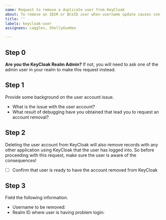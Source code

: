 ```yaml
---
name: Request to remove a duplicate user from KeyCloak
about: To remove an IDIR or BCeID user when username update causes conflicts
title: ''
labels: keycloak-user
assignees: caggles, ShellyXueHan

---
```


## Step 0
**Are you the KeyCloak Realm Admin?**
If not, you will need to ask one of the admin user in your realm to make this request instead.


## Step 1
Provide some background on the user account issue.
- What is the issue with the user account?
- What result of debugging have you obtained that lead you to request an account removal?


## Step 2
Deleting the user account from KeyCloak will also remove records with any other application using KeyCloak that the user has logged into. So before proceeding with this request, make sure the user is aware of the consequences!

- [ ] Confirm that user is ready to have the account removed from KeyCloak


## Step 3
Field the following information.

* Username to be removed: 
* Realm ID where user is having problem login: 

